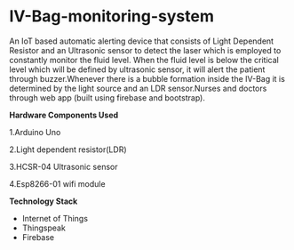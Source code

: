 # IV-Bag-monitoring-system

An IoT based automatic alerting device that consists of  Light Dependent Resistor and an Ultrasonic sensor to detect the laser which is employed to constantly monitor the fluid level. When the fluid level is below the critical level which will be defined by ultrasonic sensor, it will alert the patient through buzzer.Whenever there is a bubble formation inside the IV-Bag it is determined by the light source and an LDR sensor.Nurses and doctors through web app (built using firebase and bootstrap).

**Hardware Components Used**

1.Arduino Uno

2.Light dependent resistor(LDR)

3.HCSR-04 Ultrasonic sensor

4.Esp8266-01 wifi module

**Technology Stack**

 - Internet of Things
 - Thingspeak
 - Firebase



